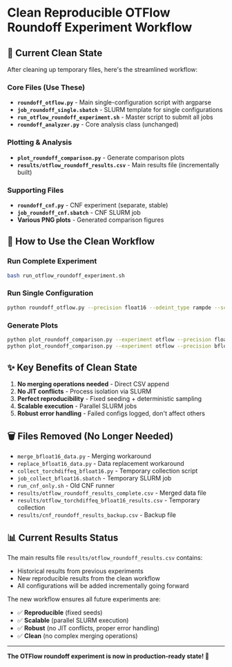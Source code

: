 # Clean Reproducible OTFlow Roundoff Experiment Workflow

## 🎯 **Current Clean State**

After cleaning up temporary files, here's the streamlined workflow:

### **Core Files (Use These)**
- **`roundoff_otflow.py`** - Main single-configuration script with argparse
- **`job_roundoff_single.sbatch`** - SLURM template for single configurations  
- **`run_otflow_roundoff_experiment.sh`** - Master script to submit all jobs
- **`roundoff_analyzer.py`** - Core analysis class (unchanged)

### **Plotting & Analysis**
- **`plot_roundoff_comparison.py`** - Generate comparison plots
- **`results/otflow_roundoff_results.csv`** - Main results file (incrementally built)

### **Supporting Files**
- **`roundoff_cnf.py`** - CNF experiment (separate, stable)
- **`job_roundoff_cnf.sbatch`** - CNF SLURM job
- **Various PNG plots** - Generated comparison figures

## 🚀 **How to Use the Clean Workflow**

### **Run Complete Experiment**
```bash
bash run_otflow_roundoff_experiment.sh
```

### **Run Single Configuration**
```bash
python roundoff_otflow.py --precision float16 --odeint_type rampde --scaler_type dynamic --method rk4 --n_timesteps 64 --seed 42
```

### **Generate Plots**
```bash
python plot_roundoff_comparison.py --experiment otflow --precision float16
python plot_roundoff_comparison.py --experiment otflow --precision bfloat16
```

## ✨ **Key Benefits of Clean State**

1. **No merging operations needed** - Direct CSV append
2. **No JIT conflicts** - Process isolation via SLURM
3. **Perfect reproducibility** - Fixed seeding + deterministic sampling
4. **Scalable execution** - Parallel SLURM jobs
5. **Robust error handling** - Failed configs logged, don't affect others

## 🗑️ **Files Removed (No Longer Needed)**

- `merge_bfloat16_data.py` - Merging workaround
- `replace_bfloat16_data.py` - Data replacement workaround  
- `collect_torchdiffeq_bfloat16.py` - Temporary collection script
- `job_collect_bfloat16.sbatch` - Temporary SLURM job
- `run_cnf_only.sh` - Old CNF runner
- `results/otflow_roundoff_results_complete.csv` - Merged data file
- `results/otflow_torchdiffeq_bfloat16_results.csv` - Temporary collection
- `results/cnf_roundoff_results_backup.csv` - Backup file

## 📊 **Current Results Status**

The main results file `results/otflow_roundoff_results.csv` contains:
- Historical results from previous experiments
- New reproducible results from the clean workflow
- All configurations will be added incrementally going forward

The new workflow ensures all future experiments are:
- ✅ **Reproducible** (fixed seeds)
- ✅ **Scalable** (parallel SLURM execution)  
- ✅ **Robust** (no JIT conflicts, proper error handling)
- ✅ **Clean** (no complex merging operations)

---
**The OTFlow roundoff experiment is now in production-ready state! 🎉**